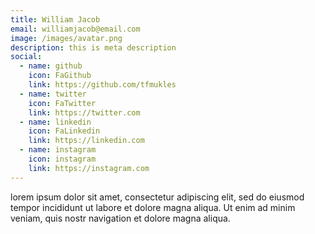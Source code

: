 ```yaml
---
title: William Jacob
email: williamjacob@email.com
image: /images/avatar.png
description: this is meta description
social:
  - name: github
    icon: FaGithub
    link: https://github.com/tfmukles
  - name: twitter
    icon: FaTwitter
    link: https://twitter.com
  - name: linkedin
    icon: FaLinkedin
    link: https://linkedin.com
  - name: instagram
    icon: instagram
    link: https://instagram.com
---
```

lorem ipsum dolor sit amet, consectetur adipiscing elit, sed do eiusmod tempor incididunt ut labore et dolore magna aliqua. Ut enim ad minim veniam, quis nostr navigation et dolore magna aliqua.
